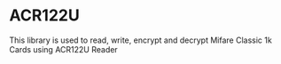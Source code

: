 # ACR122U
This library is used to read, write, encrypt and decrypt Mifare Classic 1k Cards using ACR122U Reader
